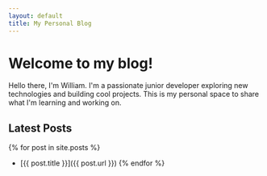```yaml
---
layout: default
title: My Personal Blog
---
```


# Welcome to my blog!

Hello there, I'm William. I'm a passionate junior developer exploring new technologies and building cool projects. This is my personal space to share what I'm learning and working on.

## Latest Posts

{% for post in site.posts %}
- [{{ post.title }}]({{ post.url }})
{% endfor %}